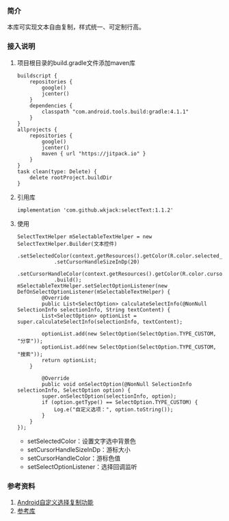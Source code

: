 ### 简介

本库可实现文本自由复制，样式统一、可定制行高。


### 接入说明

1. 项目根目录的build.gradle文件添加maven库

	```
	buildscript {
		repositories {
			google()
			jcenter()
		}
		dependencies {
			classpath "com.android.tools.build:gradle:4.1.1"
		}
	}
	allprojects {
		repositories {
			google()
			jcenter()
			maven { url "https://jitpack.io" }
		}
	}
	task clean(type: Delete) {
		delete rootProject.buildDir
	}
	```
	
2. 引用库

	```
	implementation 'com.github.wkjack:selectText:1.1.2'
	```

3. 使用
	
	```
	SelectTextHelper mSelectableTextHelper = new SelectTextHelper.Builder(文本控件)
                .setSelectedColor(context.getResources().getColor(R.color.selected_blue))
                .setCursorHandleSizeInDp(20)
                .setCursorHandleColor(context.getResources().getColor(R.color.cursor_handle_color))
                .build();
	mSelectableTextHelper.setSelectOptionListener(new DefOnSelectOptionListener(mSelectableTextHelper) {
            @Override
            public List<SelectOption> calculateSelectInfo(@NonNull SelectionInfo selectionInfo, String textContent) {
			List<SelectOption> optionList = super.calculateSelectInfo(selectionInfo, textContent);
			
			optionList.add(new SelectOption(SelectOption.TYPE_CUSTOM, "分享"));
			optionList.add(new SelectOption(SelectOption.TYPE_CUSTOM, "搜索"));
			return optionList;
		}

            @Override
            public void onSelectOption(@NonNull SelectionInfo selectionInfo, SelectOption option) {
			super.onSelectOption(selectionInfo, option);
			if (option.getType() == SelectOption.TYPE_CUSTOM) {
				Log.e("自定义选项：", option.toString());
			}
		}
	});
	```
	
	* setSelectedColor：设置文字选中背景色
	* setCursorHandleSizeInDp：游标大小
	* setCursorHandleColor：游标色值
	* setSelectOptionListener：选择回调监听

	
### 参考资料

1. [Android自定义选择复制功能](https://juejin.cn/post/6844903569682857992)
2. [参考库](https://github.com/zhouray/SelectableTextView)
